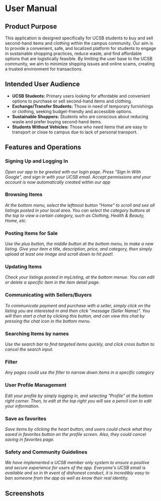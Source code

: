 # User Manual
## Product Purpose

This application is designed specifically for UCSB students to buy and sell second-hand items and clothing within the campus community. Our aim is to provide a convenient, safe, and localized platform for students to engage in sustainable shopping practices, reduce waste, and find affordable options that are logistically feasible. By limiting the user base to the UCSB community, we aim to minimize shipping issues and online scams, creating a trusted environment for transactions.

## Intended User Audience

- **UCSB Students:** Primary users looking for affordable and convenient options to purchase or sell second-hand items and clothing.
- **Exchange/Transfer Students:** Those in need of temporary furnishings or clothing, seeking budget-friendly and accessible options.
- **Sustainable Shoppers:** Students who are conscious about reducing waste and prefer buying second-hand items.
- **Students Without Vehicles:** Those who need items that are easy to transport or close to campus due to lack of personal transport.

## Features and Operations

### Signing Up and Logging In
_Open our app to be greeted with our login page. Press "Sign In With Google", and sign in with your UCSB email. Accept permissions and your account is now automatically created within our app_
### Browsing Items
_At the bottom menu, select the leftmost button "Home" to scroll and see all listings posted in your local area. You can select the category buttons at the top to view a certain category, such as Clothing, Health & Beauty, Home, etc._

### Posting Items for Sale
_Use the plus button, the middle button at the bottom menu, to make a new listing. Give your item a title, description, price, and category, then simply upload at least one image and scroll down to hit post!._

### Updating Items
_Check your listings posted in myListing, at the bottom menue. You can edit or delete a specific item in the item detail page._

### Communicating with Sellers/Buyers
_To communicate payment and purchase with a seller, simply click on the listing you are interested in and then click "message (Seller Name)". You will then start a chat by clicking this button, and can view this chat by pressing the chat icon in the bottom menu._

### Searching Items by names
_Use the search bar to find targeted items quickly, and click cross button to cancel the search input._

### Filter
_Any pages could use the filter to narrow down items in a specific category_

### User Profile Management
_Edit your profile by simply logging in, and selecting "Profile" at the bottom right corner. Then, to edit at the top right you will see a pencil icon to edit your information._

### Save as favorites
_Save items by clicking the heart button, and users could check what they saved in favorites button on the profile screen. Also, they could cancel saving in favorites page._

### Safety and Community Guidelines
_We have implemented a UCSB member only system to ensure a positive and secure experience for users of the app. Everyone's UCSB email is available and so in th event of dishonest conduct, it is incredibly easy to ban someone from the app as well as know their real identity._

## Screenshots
